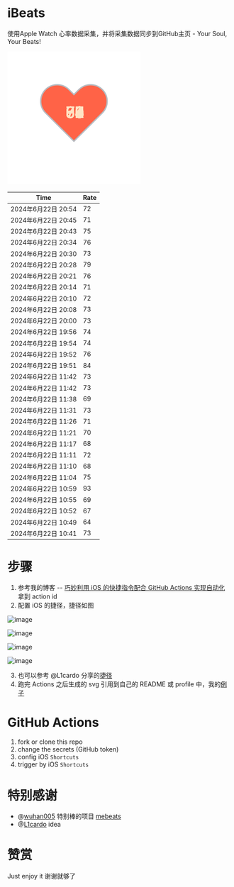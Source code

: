 # iBeats
使用Apple Watch 心率数据采集，并将采集数据同步到GitHub主页 - Your Soul, Your Beats!

![](./files/heart.svg)

<!--START_SECTION:my_heart_rate-->
| Time | Rate | 
 | ---- | ---- | 
| 2024年6月22日 20:54 | 72 |
| 2024年6月22日 20:45 | 71 |
| 2024年6月22日 20:43 | 75 |
| 2024年6月22日 20:34 | 76 |
| 2024年6月22日 20:30 | 73 |
| 2024年6月22日 20:28 | 79 |
| 2024年6月22日 20:21 | 76 |
| 2024年6月22日 20:14 | 71 |
| 2024年6月22日 20:10 | 72 |
| 2024年6月22日 20:08 | 73 |
| 2024年6月22日 20:00 | 73 |
| 2024年6月22日 19:56 | 74 |
| 2024年6月22日 19:54 | 74 |
| 2024年6月22日 19:52 | 76 |
| 2024年6月22日 19:51 | 84 |
| 2024年6月22日 11:42 | 73 |
| 2024年6月22日 11:42 | 73 |
| 2024年6月22日 11:38 | 69 |
| 2024年6月22日 11:31 | 73 |
| 2024年6月22日 11:26 | 71 |
| 2024年6月22日 11:21 | 70 |
| 2024年6月22日 11:17 | 68 |
| 2024年6月22日 11:11 | 72 |
| 2024年6月22日 11:10 | 68 |
| 2024年6月22日 11:04 | 75 |
| 2024年6月22日 10:59 | 93 |
| 2024年6月22日 10:55 | 69 |
| 2024年6月22日 10:52 | 67 |
| 2024年6月22日 10:49 | 64 |
| 2024年6月22日 10:41 | 73 |

<!--END_SECTION:my_heart_rate-->

# 步骤
1. 参考我的博客 -- [巧妙利用 iOS 的快捷指令配合 GitHub Actions 实现自动化](https://github.com/yihong0618/gitblog/issues/198) 拿到 action id
2. 配置 iOS 的捷径，捷径如图

![image](https://user-images.githubusercontent.com/15976103/122154218-0db0b480-ce97-11eb-93bb-5aec07c558dc.png)

![image](https://user-images.githubusercontent.com/15976103/122154236-186b4980-ce97-11eb-8e4b-70551a0391ae.png)

![image](https://user-images.githubusercontent.com/15976103/122154268-2d47dd00-ce97-11eb-902e-3acf292265a9.png)

![image](https://user-images.githubusercontent.com/15976103/122174055-fa144680-ceb4-11eb-9be2-3eb83cd516f7.png)

3. 也可以参考 @L1cardo 分享的[捷径](https://www.icloud.com/shortcuts/6ab6047b459c41ad822ad6b94b1c03d4)
4. 跑完 Actions 之后生成的 svg 引用到自己的 README 或 profile 中，我的[例子](https://github.com/yihong0618) 

# GitHub Actions

1. fork or clone this repo
2. change the secrets (GitHub token)
3. config iOS `Shortcuts` 
4. trigger by iOS `Shortcuts`

# 特别感谢
- @[wuhan005](https://github.com/wuhan005) 特别棒的项目 [mebeats](https://github.com/wuhan005/mebeats)
- @[L1cardo](https://github.com/L1cardo) idea

# 赞赏
Just enjoy it
谢谢就够了
